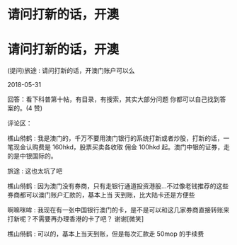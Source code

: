 # 请问打新的话，开澳

# 请问打新的话，开澳

(提问)旅途 : 请问打新的话，开澳门账户可以么

2018-05-31

回答：看下科普第十帖，有目录，有搜索，其实大部分问题 你都可以自己找到答案的。(4 赞)

评论区：

樵山偫鹤 : 我是澳门的，千万不要用澳门银行的系统打新或者炒股，打新的话，一笔现金认购费是 160hkd，股票买卖各收取 佣金 100hkd 起。澳门中银的证券，走的是中银国际的。

旅途 : 这也太坑了吧

樵山偫鹤 : 因为澳门没有券商，只有走银行通道投资港股…不过像老钱推荐的这些券商都可以澳门账户汇款的，基本上当 天到账，比大陆卡还是方便些

啊嘛咪哞 : 我现在有一张中国银行澳门的卡，是不是可以和这几家券商直接转账来打新呢？不需要再办理香港的卡了吧？ 谢谢[微笑]

樵山偫鹤 : 可以的，基本上当天到账，但是每次汇款走 50mop 的手续费